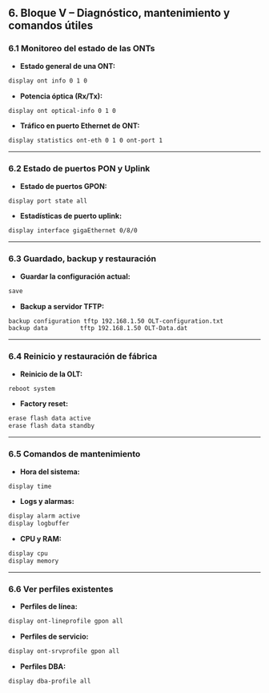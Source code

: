 ## 6. Bloque V – Diagnóstico, mantenimiento y comandos útiles

### 6.1 Monitoreo del estado de las ONTs

- **Estado general de una ONT:**

```bash
display ont info 0 1 0
```

- **Potencia óptica (Rx/Tx):**

```bash
display ont optical-info 0 1 0
```

- **Tráfico en puerto Ethernet de ONT:**

```bash
display statistics ont-eth 0 1 0 ont-port 1
```

---

### 6.2 Estado de puertos PON y Uplink

- **Estado de puertos GPON:**

```bash
display port state all
```

- **Estadísticas de puerto uplink:**

```bash
display interface gigaEthernet 0/8/0
```

---

### 6.3 Guardado, backup y restauración

- **Guardar la configuración actual:**

```bash
save
```

- **Backup a servidor TFTP:**

```bash
backup configuration tftp 192.168.1.50 OLT-configuration.txt
backup data         tftp 192.168.1.50 OLT-Data.dat
```

---

### 6.4 Reinicio y restauración de fábrica

- **Reinicio de la OLT:**

```bash
reboot system
```

- **Factory reset:**

```bash
erase flash data active
erase flash data standby
```

---

### 6.5 Comandos de mantenimiento

- **Hora del sistema:**

```bash
display time
```

- **Logs y alarmas:**

```bash
display alarm active
display logbuffer
```

- **CPU y RAM:**

```bash
display cpu
display memory
```

---

### 6.6 Ver perfiles existentes

- **Perfiles de línea:**

```bash
display ont-lineprofile gpon all
```

- **Perfiles de servicio:**

```bash
display ont-srvprofile gpon all
```

- **Perfiles DBA:**

```bash
display dba-profile all
```

